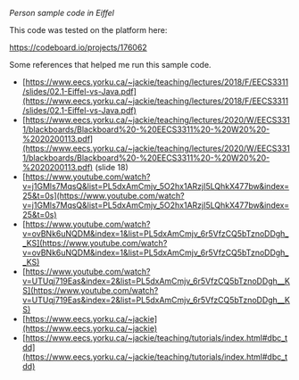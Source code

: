 
*Person sample code in Eiffel*

This code was tested on the platform here:

https://codeboard.io/projects/176062

Some references that helped me run this sample code.

* [https://www.eecs.yorku.ca/~jackie/teaching/lectures/2018/F/EECS3311/slides/02.1-Eiffel-vs-Java.pdf](https://www.eecs.yorku.ca/~jackie/teaching/lectures/2018/F/EECS3311/slides/02.1-Eiffel-vs-Java.pdf)
* [https://www.eecs.yorku.ca/~jackie/teaching/lectures/2020/W/EECS3311/blackboards/Blackboard%20-%20EECS3311%20-%20W20%20-%2020200113.pdf](https://www.eecs.yorku.ca/~jackie/teaching/lectures/2020/W/EECS3311/blackboards/Blackboard%20-%20EECS3311%20-%20W20%20-%2020200113.pdf) (slide 18)
* [https://www.youtube.com/watch?v=j1GMls7MqsQ&list=PL5dxAmCmjv_5O2hx1ARzjI5LQhkX477bw&index=25&t=0s](https://www.youtube.com/watch?v=j1GMls7MqsQ&list=PL5dxAmCmjv_5O2hx1ARzjI5LQhkX477bw&index=25&t=0s)
* [https://www.youtube.com/watch?v=ovBNk6uNQDM&index=1&list=PL5dxAmCmjv_6r5VfzCQ5bTznoDDgh__KS](https://www.youtube.com/watch?v=ovBNk6uNQDM&index=1&list=PL5dxAmCmjv_6r5VfzCQ5bTznoDDgh__KS)
* [https://www.youtube.com/watch?v=UTUqj719Eas&index=2&list=PL5dxAmCmjv_6r5VfzCQ5bTznoDDgh__KS](https://www.youtube.com/watch?v=UTUqj719Eas&index=2&list=PL5dxAmCmjv_6r5VfzCQ5bTznoDDgh__KS)
* [https://www.eecs.yorku.ca/~jackie](https://www.eecs.yorku.ca/~jackie)
* [https://www.eecs.yorku.ca/~jackie/teaching/tutorials/index.html#dbc_tdd](https://www.eecs.yorku.ca/~jackie/teaching/tutorials/index.html#dbc_tdd)